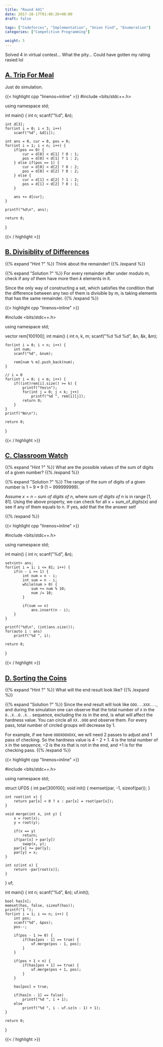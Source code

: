 ```yaml
---
title: "Round 441"
date: 2017-10-17T01:06:26+08:00
draft: false

tags: ["Codeforces", "Implementation", "Union Find", "Enumeration"]
categories: ["Competitive Programming"]

weight: 5
---
```


Solved 4 in virtual contest... What the pity... Could have gotten my rating rasied lol

<!--more-->

## [A. Trip For Meal](http://codeforces.com/contest/876/problem/A)

Just do simulation.

{{< highlight cpp "linenos=inline" >}}
#include <bits/stdc++.h>

using namespace std;

int main()
{
    int n;
    scanf("%d", &n);

    int d[3];
    for(int i = 0; i < 3; i++)
        scanf("%d", &d[i]);

    int ans = 0, cur = 0, pos = 0;
    for(int i = 1; i < n; i++) {
        if(pos == 0) {
            cur = d[0] < d[1] ? 0 : 1;
            pos = d[0] < d[1] ? 1 : 2;
        } else if(pos == 1) {
            cur = d[0] < d[2] ? 0 : 2;
            pos = d[0] < d[2] ? 0 : 2;
        } else {
            cur = d[1] < d[2] ? 1 : 2;
            pos = d[1] < d[2] ? 0 : 1;
        }

        ans += d[cur];
    }

    printf("%d\n", ans);

    return 0;
}

{{< / highlight >}}

## [B. Divisiblity of Differences](http://codeforces.com/contest/876/problem/B)

{{% expand "Hint ?" %}}
Think about the remainder!
{{% /expand %}}

{{% expand "Solution ?" %}}
For every remainder after under modulo m, check if any of them have more then $k$ elements in it. 

Since the only way of constructing a set, which satisfies the condition that the difference between any two of them is divisible by m, is taking elements that has the same remainder.
{{% /expand %}}


{{< highlight cpp "linenos=inline" >}}

#include <bits/stdc++.h>

using namespace std;

vector<int> rem[100100];
int main()
{
    int n, k, m;
    scanf("%d %d %d", &n, &k, &m);

    for(int i = 0; i < n; i++) {
        int num;
        scanf("%d", &num);

        rem[num % m].push_back(num);
    }

    // i = 0
    for(int i = 0; i < m; i++) {
        if((int)rem[i].size() >= k) {
            printf("Yes\n");
            for(int j = 0; j < k; j++)
                printf("%d ", rem[i][j]);
            return 0;
        }
    }
    printf("No\n");

    return 0;
}

{{< / highlight >}}

## [C. Classroom Watch](http://codeforces.com/contest/876/problem/C)

{{% expand "Hint ?" %}}
What are the possible values of the sum of digits of a given number?
{{% /expand %}}

{{% expand "Solution ?" %}}
The range of the sum of digits of a given number is $1$ ~ $9*9$ ($1$ ~ $999999999$).

Assume $x = n - sum\ of\ digits\ of\ n$, where $sum\ of\ digits\ of\ n$ is in range $[1, 81]$. Using the above property, we can check for all x + sum_of_digits(x) and see if any of them equals to n. If yes, add that the the answer set!

{{% /expand %}}

{{< highlight cpp "linenos=inline" >}}

#include <bits/stdc++.h>

using namespace std;

int main()
{
    int n;
    scanf("%d", &n);

    set<int> ans;
    for(int i = 1; i <= 81; i++) {
        if(n - i >= 1) {
            int num = n - i;
            int sum = n - i;
            while(num > 0) {
                sum += num % 10;
                num /= 10;
            }

            if(sum == n)
                ans.insert(n - i);
        }
    }

    printf("%d\n", (int)ans.size());
    for(auto i : ans)
        printf("%d ", i);

    return 0;
}

{{< / highlight >}}

## [D. Sorting the Coins](http://codeforces.com/contest/876/problem/D)

{{% expand "Hint ?" %}}
What will the end result look like? 
{{% /expand %}}

{{% expand "Solution ?" %}}
Since the end result will look like `OOO...XXX...`, and during the simulation one can observe that the total number of `X` in the `O..X..O..X..` sequence, excluding the `X`s in the end, is what will affect the hardness value. You can circle all `XX..OOO` and observe them. For every pass, total number of circled groups will decrease by 1.

For example, if we have `OOOXOOXOXX`, we will need 2 passes to adjust and 1 pass of checking. So the hardness value is $4 - 2 + 1$. 4 is the total number of `X` in the sequence, $-2$ is the `X`s that is not in the end, and $+1$ is for the checking pass.
{{% /expand %}}

{{< highlight cpp "linenos=inline" >}}

#include <bits/stdc++.h>

using namespace std;

struct UFDS {
    int par[300100];
    void init() {
        memset(par, -1, sizeof(par));
    }

    int root(int x) {
        return par[x] < 0 ? x : par[x] = root(par[x]);
    }

    void merge(int x, int y) {
        x = root(x);
        y = root(y);

        if(x == y)
            return;
        if(par[x] > par[y])
            swap(x, y);
        par[x] += par[y];
        par[y] = x;
    }

    int sz(int x) {
        return -par[root(x)];
    }
} uf;

int main()
{
    int n;
    scanf("%d", &n);
    uf.init();

    bool has[n];
    memset(has, false, sizeof(has));
    printf("1 ");
    for(int i = 1; i <= n; i++) {
        int pos;
        scanf("%d", &pos);
        pos--;

        if(pos - 1 >= 0) {
            if(has[pos - 1] == true) {
                uf.merge(pos - 1, pos);
            }
        }

        if(pos + 1 < n) {
            if(has[pos + 1] == true) {
                uf.merge(pos + 1, pos);
            }
        }

        has[pos] = true;
        
        if(has[n - 1] == false)
            printf("%d ", i + 1);
        else
            printf("%d ", i - uf.sz(n - 1) + 1);
    }

    return 0;
}

{{< / highlight >}}